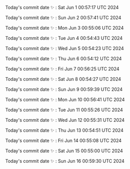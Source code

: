 Today's commit date ✨ : Sat Jun 1 00:57:17 UTC 2024 

Today's commit date ✨ : Sun Jun 2 00:57:41 UTC 2024 

Today's commit date ✨ : Mon Jun 3 00:55:06 UTC 2024 

Today's commit date ✨ : Tue Jun 4 00:54:43 UTC 2024 

Today's commit date ✨ : Wed Jun 5 00:54:23 UTC 2024 

Today's commit date ✨ : Thu Jun 6 00:54:12 UTC 2024 

Today's commit date ✨ : Fri Jun 7 00:56:25 UTC 2024 

Today's commit date ✨ : Sat Jun 8 00:54:27 UTC 2024 

Today's commit date ✨ : Sun Jun 9 00:59:39 UTC 2024 

Today's commit date ✨ : Mon Jun 10 00:56:41 UTC 2024 

Today's commit date ✨ : Tue Jun 11 00:55:26 UTC 2024 

Today's commit date ✨ : Wed Jun 12 00:55:31 UTC 2024 

Today's commit date ✨ : Thu Jun 13 00:54:51 UTC 2024 

Today's commit date ✨ : Fri Jun 14 00:55:08 UTC 2024 

Today's commit date ✨ : Sat Jun 15 00:55:00 UTC 2024 

Today's commit date ✨ : Sun Jun 16 00:59:30 UTC 2024 

